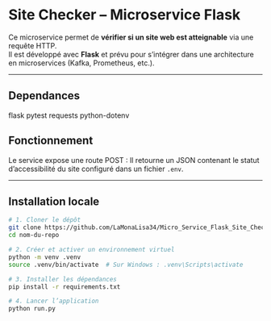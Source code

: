 # Site Checker – Microservice Flask

Ce microservice permet de **vérifier si un site web est atteignable** via une requête HTTP.  
Il est développé avec **Flask** et prévu pour s’intégrer dans une architecture en microservices (Kafka, Prometheus, etc.).

---   


## Dependances
flask
pytest
requests
python-dotenv

## Fonctionnement

Le service expose une route POST :
Il retourne un JSON contenant le statut d’accessibilité du site configuré dans un fichier `.env`.

---

## Installation locale

```bash
# 1. Cloner le dépôt
git clone https://github.com/LaMonaLisa34/Micro_Service_Flask_Site_Checker.git
cd nom-du-repo

# 2. Créer et activer un environnement virtuel
python -m venv .venv  
source .venv/bin/activate  # Sur Windows : .venv\Scripts\activate

# 3. Installer les dépendances
pip install -r requirements.txt

# 4. Lancer l’application
python run.py